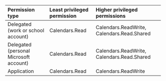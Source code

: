 |Permission type|Least privileged permission|Higher privileged permissions|
|:---|:---|:---|
|Delegated (work or school account)|Calendars.Read|Calendars.ReadWrite, Calendars.Read.Shared|
|Delegated (personal Microsoft account)|Calendars.Read|Calendars.ReadWrite, Calendars.Read.Shared|
|Application|Calendars.Read|Calendars.ReadWrite|

